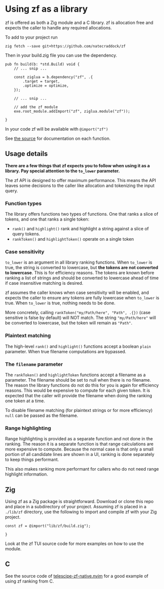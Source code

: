 # Using zf as a library

zf is offered as both a Zig module and a C library. zf is allocation free and expects the caller to handle any required allocations.

To add to your project run

```
zig fetch --save git+https://github.com/natecraddock/zf
```

Then in your build.zig file you can use the dependency.

```zig
pub fn build(b: *std.Build) void {
    // ... snip ...

    const ziglua = b.dependency("zf", .{
        .target = target,
        .optimize = optimize,
    });

    // ... snip ...

    // add the zf module
    exe.root_module.addImport("zf", ziglua.module("zf"));

}
```

In your code zf will be available with `@import("zf")`

See [the source](https://github.com/natecraddock/zf/blob/master/src/zf/zf.zig) for documentation on each function.

## Usage details
**There are a few things that zf expects you to follow when using it as a library. Pay special attention to the `to_lower` parameter.**

The zf API is designed to offer maximum performance. This means the API leaves some decisions to the caller like allocation and tokenizing the input query.

### Function types

The library offers functions two types of functions. One that ranks a slice of tokens, and one that ranks a single token:
* `rank()` and `highlight()` rank and highlight a string against a slice of query tokens.
* `rankToken()` and `highlightToken()` operate on a single token

### Case sensitivity
`to_lower` is an argument in all library ranking functions. When `to_lower` is true, the string is converted to lowercase, but **the tokens are not converted to lowercase**. This is for efficiency reasons. The tokens are known before ranking a list of strings and should be converted to lowercase ahead of time if case insensitive matching is desired.

zf assumes the caller knows when case sensitivity will be enabled, and expects the caller to ensure any tokens are fully lowercase when `to_lower` is true. When `to_lower` is true, nothing needs to be done.

More concretely, calling `rankToken("my/Path/here", "Path", .{})` (case sensitive is false by default) will NOT match. The string `"my/Path/here"` will be converted to lowercase, but the token will remain as `"Path"`.

### Plaintext matching
The high-level `rank()` and `highlight()` functions accept a boolean `plain` parameter. When true filename computations are bypassed.

### The `filename` parameter
The `rankToken()` and `highlightToken` functions accept a filename as a parameter. The filename should be set to null when there is no filename. The reason the library functions do not do this for you is again for efficiency reasons. This would be expensive to compute for each given token. It is expected that the caller will provide the filename when doing the ranking one token at a time.

To disable filename matching (for plaintext strings or for more efficiency) `null` can be passed as the filename.

### Range highlighting

Range highlighting is provided as a separate function and not done in the ranking. The reason it is a separate function is that range calculations are more expensive to compute. Because the normal case is that only a small portion of all candidate lines are shown in a UI, ranking is done separately to keep things performant.

This also makes ranking more performant for callers who do not need range highlight information.

## Zig

Using zf as a Zig package is straightforward. Download or clone this repo and place in a subdirectory of your project. Assuming zf is placed in a `./lib/zf` directory, use the following to import and compile zf with your Zig project.

```zig
const zf = @import("lib/zf/build.zig");

}
```

Look at the zf TUI source code for more examples on how to use the module.

## C

See the source code of [telescipe-zf-native.nvim](https://github.com/natecraddock/telescope-zf-native.nvim) for a good example of
using zf ranking from C.
